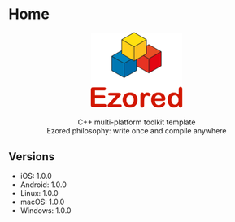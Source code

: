 # Home

<p align="center">
    <a href="https://github.com/ezored/ezored" target="_blank" rel="noopener noreferrer">
        <img width="180" src="images/logo.png" alt="ezored logo">
    </a>
    <br>
    <br>
    C++ multi-platform toolkit template
    <br>
    Ezored philosophy: write once and compile anywhere
    <br>
</p>

## Versions

* iOS: 1.0.0
* Android: 1.0.0
* Linux: 1.0.0
* macOS: 1.0.0
* Windows: 1.0.0
